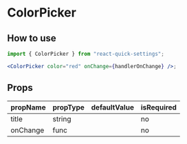 # ColorPicker

## How to use

```jsx
import { ColorPicker } from "react-quick-settings";

<ColorPicker color="red" onChange={handlerOnChange} />;
```

## Props

| propName | propType | defaultValue | isRequired |
| -------- | -------- | ------------ | ---------- |
| title    | string   |              | no         |
| onChange | func     |              | no         |
